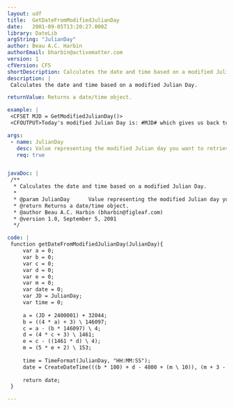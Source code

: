 ```yaml
---
layout: udf
title:  GetDateFromModifiedJulianDay
date:   2001-09-05T13:20:27.000Z
library: DateLib
argString: "JulianDay"
author: Beau A.C. Harbin
authorEmail: bharbin@activematter.com
version: 1
cfVersion: CF5
shortDescription: Calculates the date and time based on a modified Julian Day.
description: |
 Calculates the date and time based on a modified Julian Day.

returnValue: Returns a date/time object.

example: |
 <CFSET MJD = GetModifiedJulianDay()>
 <CFOUTPUT>Today's modified Julian Day is: #MJD# which gives us back today's date: #GetDateFromModifiedJulianDay(MJD)#</CFOUTPUT>

args:
 - name: JulianDay
   desc: Value representing the modified Julian day you want to retrieve the date/time for.
   req: true


javaDoc: |
 /**
  * Calculates the date and time based on a modified Julian Day.
  * 
  * @param JulianDay      Value representing the modified Julian day you want to retrieve the date/time for. 
  * @return Returns a date/time object. 
  * @author Beau A.C. Harbin (bharbin@figleaf.com) 
  * @version 1.0, September 5, 2001 
  */

code: |
 function getDateFromModifiedJulianDay(JulianDay){
     var a = 0;
     var b = 0;
     var c = 0;
     var d = 0;
     var e = 0;
     var m = 0;
     var date = 0;
     var JD = JulianDay;
     var time = 0;
     
     a = (JD + 2400001) + 32044;
     b = ((4 * a) + 3) \ 146097;
     c = a - (b * 146097) \ 4;
     d = (4 * c + 3) \ 1461;
     e = c - ((1461 * d) \ 4);
     m = (5 * e + 2) \ 153;
 
     time = TimeFormat(JulianDay, "HH:MM:SS");
     date = CreateDateTime(((b * 100) + d - 4800 + (m \ 10)), (m + 3 - (12 * (m \ 10))), ((e - (153 * m + 2) \ 5) + 1), DatePart("h", time), DatePart("n", time), DatePart("s", time));
     
     return date;
 }

---
```


